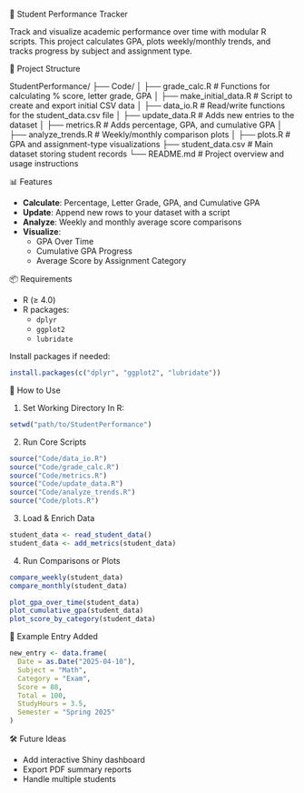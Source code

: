 📘 Student Performance Tracker

Track and visualize academic performance over time with modular R scripts. This project calculates GPA, plots weekly/monthly trends, and tracks progress by 
subject and assignment type.

📂 Project Structure

StudentPerformance/
├── Code/
│   ├── grade_calc.R          # Functions for calculating % score, letter grade, GPA
│   ├── make_initial_data.R   # Script to create and export initial CSV data
│   ├── data_io.R             # Read/write functions for the student_data.csv file
│   ├── update_data.R         # Adds new entries to the dataset
│   ├── metrics.R             # Adds percentage, GPA, and cumulative GPA
│   ├── analyze_trends.R      # Weekly/monthly comparison plots
│   ├── plots.R               # GPA and assignment-type visualizations
├── student_data.csv          # Main dataset storing student records
└── README.md                 # Project overview and usage instructions

📊 Features

- **Calculate**: Percentage, Letter Grade, GPA, and Cumulative GPA
- **Update**: Append new rows to your dataset with a script
- **Analyze**: Weekly and monthly average score comparisons
- **Visualize**:
  - GPA Over Time
  - Cumulative GPA Progress
  - Average Score by Assignment Category

📦 Requirements

- R (≥ 4.0)
- R packages:
  - `dplyr`
  - `ggplot2`
  - `lubridate`

Install packages if needed:

```r
install.packages(c("dplyr", "ggplot2", "lubridate"))
```

 🚀 How to Use

1. Set Working Directory
In R:

```r
setwd("path/to/StudentPerformance")
```

2. Run Core Scripts

```r
source("Code/data_io.R")
source("Code/grade_calc.R")
source("Code/metrics.R")
source("Code/update_data.R")        
source("Code/analyze_trends.R")
source("Code/plots.R")
```

3. Load & Enrich Data

```r
student_data <- read_student_data()
student_data <- add_metrics(student_data)
```

4. Run Comparisons or Plots

```r
compare_weekly(student_data)
compare_monthly(student_data)

plot_gpa_over_time(student_data)
plot_cumulative_gpa(student_data)
plot_score_by_category(student_data)
```

🧠 Example Entry Added

```r
new_entry <- data.frame(
  Date = as.Date("2025-04-10"),
  Subject = "Math",
  Category = "Exam",
  Score = 88,
  Total = 100,
  StudyHours = 3.5,
  Semester = "Spring 2025"
)
```

🛠️ Future Ideas

- Add interactive Shiny dashboard
- Export PDF summary reports
- Handle multiple students
